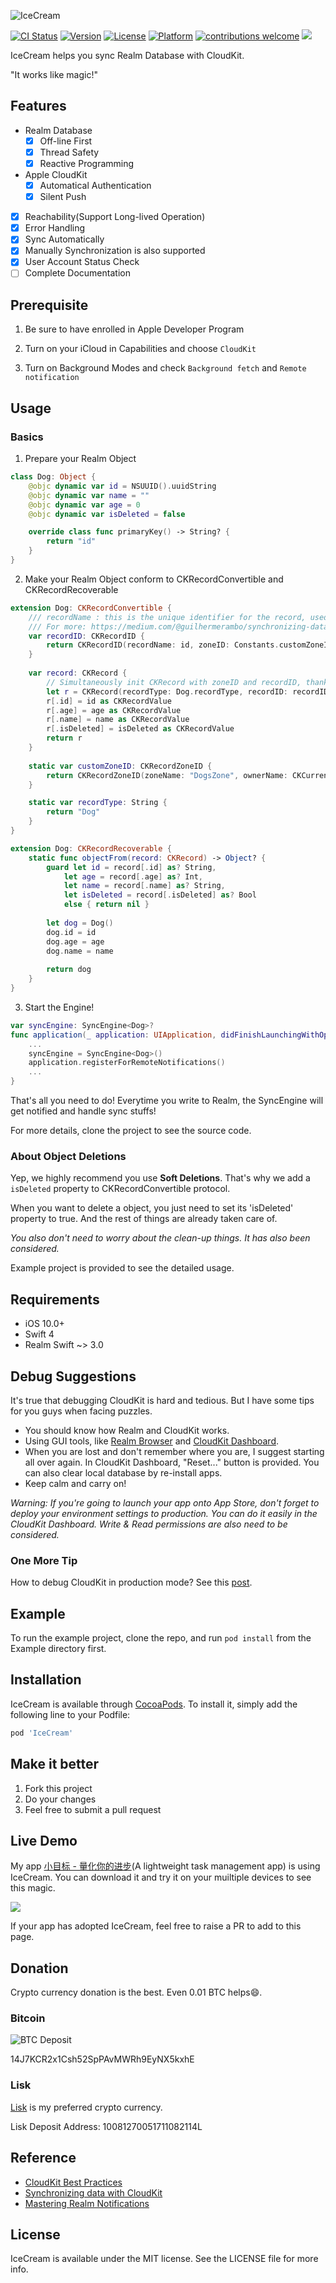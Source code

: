 ![IceCream](https://i.loli.net/2017/11/18/5a104e5acfea5.png)

[![CI Status](http://img.shields.io/travis/caiyue1993/IceCream.svg?style=flat)](https://travis-ci.org/caiyue1993/IceCream)
[![Version](https://img.shields.io/cocoapods/v/IceCream.svg?style=flat)](http://cocoapods.org/pods/IceCream)
[![License](https://img.shields.io/cocoapods/l/IceCream.svg?style=flat)](http://cocoapods.org/pods/IceCream)
[![Platform](https://img.shields.io/cocoapods/p/IceCream.svg?style=flat)](http://cocoapods.org/pods/IceCream)
[![contributions welcome](https://img.shields.io/badge/contributions-welcome-brightgreen.svg?style=flat)](https://github.com/caiyue1993/icecream/issues)
<a href="https://twitter.com/caiyue5"><img src="https://img.shields.io/twitter/follow/caiyue5.svg?style=social"></a>

IceCream helps you sync Realm Database with CloudKit.

"It works like magic!"

## Features

- Realm Database
    - [x] Off-line First
    - [x] Thread Safety
    - [x] Reactive Programming

- Apple CloudKit
    - [x] Automatical Authentication
    - [x] Silent Push

- [x] Reachability(Support Long-lived Operation) 
- [x] Error Handling
- [x] Sync Automatically
- [x] Manually Synchronization is also supported
- [x] User Account Status Check
- [ ] Complete Documentation 

## Prerequisite
1. Be sure to have enrolled in Apple Developer Program

2. Turn on your iCloud in Capabilities and choose `CloudKit`

3. Turn on Background Modes and check `Background fetch` and `Remote notification` 

## Usage

### Basics
1. Prepare your Realm Object
```swift
class Dog: Object {
    @objc dynamic var id = NSUUID().uuidString
    @objc dynamic var name = ""
    @objc dynamic var age = 0
    @objc dynamic var isDeleted = false

    override class func primaryKey() -> String? {
        return "id"
    }
}
```

2. Make your Realm Object conform to CKRecordConvertible and CKRecordRecoverable 
```swift
extension Dog: CKRecordConvertible {
    /// recordName : this is the unique identifier for the record, used to locate records on the database. We can create our own ID or leave it to CloudKit to generate a random UUID.
    /// For more: https://medium.com/@guilhermerambo/synchronizing-data-with-cloudkit-94c6246a3fda
    var recordID: CKRecordID {
        return CKRecordID(recordName: id, zoneID: Constants.customZoneID)
    }
    
    var record: CKRecord {
        // Simultaneously init CKRecord with zoneID and recordID, thanks to this guy: https://stackoverflow.com/questions/45429133/how-to-initialize-ckrecord-with-both-zoneid-and-recordid
        let r = CKRecord(recordType: Dog.recordType, recordID: recordID)
        r[.id] = id as CKRecordValue
        r[.age] = age as CKRecordValue
        r[.name] = name as CKRecordValue
        r[.isDeleted] = isDeleted as CKRecordValue
        return r
    }
    
    static var customZoneID: CKRecordZoneID {
        return CKRecordZoneID(zoneName: "DogsZone", ownerName: CKCurrentUserDefaultName)
    }

    static var recordType: String {
        return "Dog"
    }
}

extension Dog: CKRecordRecoverable {
    static func objectFrom(record: CKRecord) -> Object? {
        guard let id = record[.id] as? String,
            let age = record[.age] as? Int,
            let name = record[.name] as? String,
            let isDeleted = record[.isDeleted] as? Bool
            else { return nil }
        
        let dog = Dog()
        dog.id = id
        dog.age = age
        dog.name = name
        
        return dog
    }
}
```

3. Start the Engine!
```swift
var syncEngine: SyncEngine<Dog>?
func application(_ application: UIApplication, didFinishLaunchingWithOptions launchOptions: [UIApplicationLaunchOptionsKey: Any]?) -> Bool {
    ...
    syncEngine = SyncEngine<Dog>()
    application.registerForRemoteNotifications()
    ...
}
```

That's all you need to do! Everytime you write to Realm, the SyncEngine will get notified and handle sync stuffs!

For more details, clone the project to see the source code.

### About Object Deletions

Yep, we highly recommend you use **Soft Deletions**. That's why we add a `isDeleted` property to CKRecordConvertible protocol. 

When you want to delete a object, you just need to set its 'isDeleted' property to true. And the rest of things are already taken care of.

*You also don't need to worry about the clean-up things. It has also been considered.*

Example project is provided to see the detailed usage.

## Requirements

- iOS 10.0+
- Swift 4
- Realm Swift ~> 3.0

## Debug Suggestions

It's true that debugging CloudKit is hard and tedious. But I have some tips for you guys when facing puzzles.

- You should know how Realm and CloudKit works. 
- Using GUI tools, like [Realm Browser](https://itunes.apple.com/us/app/realm-browser/id1007457278?mt=12) and [CloudKit Dashboard](https://icloud.developer.apple.com/dashboard).
- When you are lost and don't remember where you are, I suggest starting all over again. In CloudKit Dashboard, "Reset..." button is provided. You can also
clear local database by re-install apps.
- Keep calm and carry on!

*Warning: If you're going to launch your app onto App Store, don't forget to deploy your environment settings to production. You can do it easily in the CloudKit Dashboard. Write & Read permissions are also need to be considered.*

### One More Tip
How to debug CloudKit in production mode? See this [post](https://stackoverflow.com/questions/30182521/use-production-cloudkit-during-development).

## Example

To run the example project, clone the repo, and run `pod install` from the Example directory first.

## Installation

IceCream is available through [CocoaPods](http://cocoapods.org). To install
it, simply add the following line to your Podfile:

```ruby
pod 'IceCream'
```

## Make it better
1. Fork this project
2. Do your changes
3. Feel free to submit a pull request

## Live Demo
My app [小目标 - 量化你的进步](https://itunes.apple.com/cn/app/%E5%B0%8F%E7%9B%AE%E6%A0%87-%E9%87%8F%E5%8C%96%E4%BD%A0%E7%9A%84%E8%BF%9B%E6%AD%A5/id1215312957?mt=8&at=1000lvyQ)(A lightweight task management app) is using IceCream. You can download it and try it on your muiltiple devices to see this magic.

<a href="https://itunes.apple.com/cn/app/%E5%B0%8F%E7%9B%AE%E6%A0%87-%E9%87%8F%E5%8C%96%E4%BD%A0%E7%9A%84%E8%BF%9B%E6%AD%A5/id1215312957?mt=8&at=1000lvyQ">
  <img src="https://github.com/caiyue1993/Tiptoes/blob/master/images/appstore.png">
</a>


If your app has adopted IceCream, feel free to raise a PR to add to this page.

## Donation
Crypto currency donation is the best. Even 0.01 BTC helps😄.
### Bitcoin

![BTC Deposit](https://i.loli.net/2017/11/19/5a11078c118b3.png)

14J7KCR2x1Csh52SpPAvMWRh9EyNX5kxhE

### Lisk
[Lisk](https://lisk.io/) is my preferred crypto currency.

Lisk Deposit Address: 10081270051711082114L

## Reference
- [CloudKit Best Practices](https://developer.apple.com/videos/play/wwdc2016/231/)
- [Synchronizing data with CloudKit](https://medium.com/@guilhermerambo/synchronizing-data-with-cloudkit-94c6246a3fda)
- [Mastering Realm Notifications](https://academy.realm.io/posts/meetup-jp-simard-mastering-realm-notifications/)

## License
IceCream is available under the MIT license. See the LICENSE file for more info.

